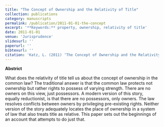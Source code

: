 ```yaml
---
title: "The Concept of Ownership and the Relativity of Title"
collection: publications
category: manuscripts
permalink: /publication/2011-01-01-the-concept
excerpt: '**Keywords:** property, ownership, relativity of title'
date: 2011-01-01
venue: 'Jurisprudence'
slidesurl: ''
paperurl: ''
bibtexurl: ''
citation: 'Katz, L. (2011) ‘The Concept of Ownership and the Relativity of Title,’ 2(1) Jurisprudence 191'
---
```

**Abstrict**

What does the relativity of title tell us about the concept of ownership in the common law? The traditional answer is that the common law protects not ownership but rather rights to possess of varying strength. There are no owners on this view, just possessors. A modern version of this story, equally reductionist, is that there are no possessors, only owners. The law resolves conflicts between owners by privileging pre-existing rights. Neither version of the story adequately locates the place of ownership in a system of law that also treats title as relative. This paper sets out the beginnings of an account that attempts to do just that.

